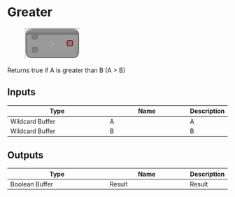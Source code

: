 # Greater

<div align="left" data-full-width="false">

<figure><img src="Greater.png" alt=""><figcaption></figcaption></figure>

</div>

Returns true if A is greater than B (A > B)

## Inputs

<table>
<thead><tr><th width="250">Type</th><th width="200">Name</th><th>Description</th></tr></thead>
<tbody>
<tr><td>Wildcard Buffer</td><td>A</td><td>A</td></tr>
<tr><td>Wildcard Buffer</td><td>B</td><td>B</td></tr>
</tbody>
</table>

## Outputs

<table>
<thead><tr><th width="250">Type</th><th width="200">Name</th><th>Description</th></tr></thead>
<tbody>
<tr><td>Boolean Buffer</td><td>Result</td><td>Result</td></tr>
</tbody>
</table>